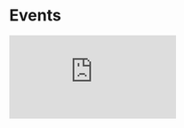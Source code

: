 Events
============

![CPP](https://raw.githubusercontent.com/krzysztof-jusiak/msm-lite/master/example/events.cpp)

